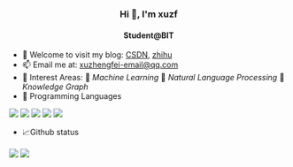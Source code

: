 <h3 align="center">Hi 👋, I'm xuzf</h3>
<h4 align="center">Student@BIT</h4>
<!-- <p align="left"> <img src="https://komarev.com/ghpvc/?username=xuzf-git" alt="xuzf-git" /> </p> -->


- :pencil: Welcome to visit my blog: [CSDN](https://blog.csdn.net/qq_43586043), [zhihu](https://www.zhihu.com/people/xiao-fei-28-72-38)
- :mailbox: Email me at: <xuzhengfei-email@qq.com>
- :rainbow: Interest Areas: :baby: *Machine Learning* :book: *Natural Language Processing* :mag_right: *Knowledge Graph*
- :hammer: Programming Languages
<!-- * Frontend and Backend Web Development -->
  ![](https://img.shields.io/badge/Editor-VsCode-informational?style=flat&logo=visual-studio-code&logoColor=white&color=2bbc8a)
  ![](https://img.shields.io/badge/Code-Python-informational?style=flat&logo=python&logoColor=white&color=2bbc8a)
  ![](https://img.shields.io/badge/Code-Cpp-informational?style=flat&logo=C&logoColor=white&color=2bbc8a)
  ![](https://img.shields.io/badge/Tools-Anaconda-informational?style=flat&logo=Anaconda&logoColor=white&color=2bbc8a)
  ![](https://img.shields.io/badge/Tools-Git-informational?style=flat&logo=git&logoColor=white&color=2bbc8a)

- 📈Github status

<a>
  <img align ="center" src = "https://github-readme-stats.vercel.app/api/top-langs/?username=xuzf-git&langs_count=7&hide=html,css,JavaScript,Jupyter Notebook"/>
</a>
<a href="https://github.com/xuzf-git/xuzf-git">
  <img align ="center" src = "https://github-readme-stats.vercel.app/api?username=xuzf-git&show_icons=true&line_height=27&count_private=true" />
</a>



<!-- - ⚡ C++ / Python
- 🔭 I’m currently working on ...
- 🌱 I’m currently learning ...
- 👯 I’m looking to collaborate on ...
- 🤔 I’m looking for help with ...
- 💬 Ask me about ...
- 📫 How to reach me: ...
- 😄 Pronouns: ...
- ⚡ Fun fact: ... -->
